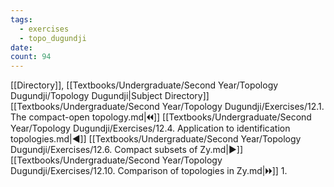 ```yaml
---
tags:
  - exercises
  - topo_dugundji
date: 
count: 94
---
```

[[Directory]], [[Textbooks/Undergraduate/Second Year/Topology Dugundji/Topology Dugundji|Subject Directory]]
[[Textbooks/Undergraduate/Second Year/Topology Dugundji/Exercises/12.1. The compact-open topology.md|🞀🞀]] [[Textbooks/Undergraduate/Second Year/Topology Dugundji/Exercises/12.4. Application to identification topologies.md|◀]] [[Textbooks/Undergraduate/Second Year/Topology Dugundji/Exercises/12.6. Compact subsets of Zy.md|▶]] [[Textbooks/Undergraduate/Second Year/Topology Dugundji/Exercises/12.10. Comparison of topologies in Zy.md|🞂🞂]]
1. 